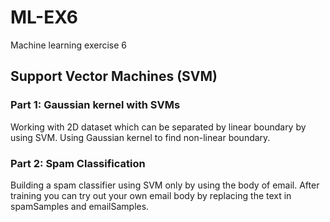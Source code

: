 # ML-EX6
Machine learning exercise 6

## Support Vector Machines (SVM)

### Part 1: Gaussian kernel with SVMs

Working with 2D dataset which can be separated by linear boundary by using SVM.
Using Gaussian kernel to find non-linear boundary.

### Part 2: Spam Classification

Building a spam classifier using SVM only by using the body of email.
After training you can try out your own email body by replacing the text in spamSamples and emailSamples.

